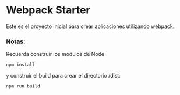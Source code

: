 # Webpack Starter

Este es el proyecto inicial para crear aplicaciones utilizando webpack.

### Notas:
Recuerda construir los módulos de Node

```
npm install
```
y construir el build para crear el directorio /dist:
```
npm run build
```